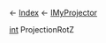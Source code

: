 ← [Index](Api-Index) ← [IMyProjector](Sandbox.ModAPI.Ingame.IMyProjector)

[int](System.Int32) ProjectionRotZ

